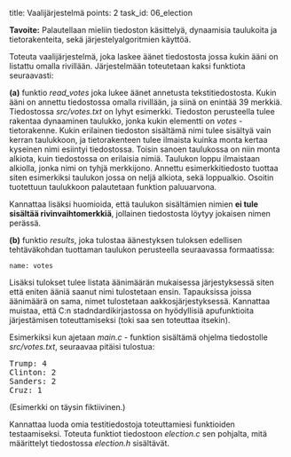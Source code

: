 title: Vaalijärjestelmä
points: 2
task_id: 06_election

**Tavoite:** Palautellaan mieliin tiedoston käsittelyä, dynaamisia
taulukoita ja tietorakenteita, sekä järjestelyalgoritmien käyttöä.

Toteuta vaalijärjestelmä, joka laskee äänet tiedostosta jossa kukin
ääni on listattu omalla rivillään. Järjestelmään toteutetaan kaksi
funktiota seuraavasti:

**(a)** funktio _read_votes_ joka lukee äänet annetusta
tekstitiedostosta. Kukin ääni on annettu tiedostossa omalla
rivillään, ja siinä on enintää 39 merkkiä. Tiedostossa
_src/votes.txt_ on lyhyt esimerkki. Tiedoston perusteella tulee
rakentaa dynaaminen taulukko, jonka kukin elementti on _votes_ -
tietorakenne. Kukin erilainen tiedoston sisältämä nimi tulee
sisältyä vain kerran taulukkoon, ja tietorakenteen tulee ilmaista
kuinka monta kertaa kyseinen nimi esiintyi tiedostossa. Toisin
sanoen taulukossa on niin monta alkiota, kuin tiedostossa on
erilaisia nimiä. Taulukon loppu ilmaistaan alkiolla, jonka nimi on
tyhjä merkkijono. Annettu esimerkkitiedosto tuottaa siten
esimerkiksi taulukon jossa on neljä alkiota, sekä
loppualkio. Osoitin tuotettuun taulukkoon palautetaan funktion
paluuarvona.

Kannattaa lisäksi huomioida, että taulukon sisältämien nimien **ei
tule sisältää rivinvaihtomerkkiä**, jollainen tiedostosta löytyy
jokaisen nimen perässä.

**(b)** funktio _results_, joka tulostaa äänestyksen tuloksen
edellisen tehtäväkohdan tuottaman taulukon perusteella seuraavassa
formaatissa:

`name: votes`

Lisäksi tulokset tulee listata äänimäärän mukaisessa järjestyksessä
siten että eniten ääniä saanut nimi tulostetaan ensin. Tapauksissa
joissa äänimäärä on sama, nimet tulostetaan
aakkosjärjestyksessä. Kannattaa muistaa, että C:n
stadndardikirjastossa on hyödyllisiä apufunktioita järjestämisen
toteuttamiseksi (toki saa sen toteuttaa itsekin).

Esimerkiksi kun ajetaan _main.c_ - funktion sisältämä ohjelma
tiedostolle _src/votes.txt_, seuraavaa pitäisi tulostua:

<pre>
Trump: 4
Clinton: 2
Sanders: 2
Cruz: 1</pre>

(Esimerkki on täysin fiktiivinen.)

Kannattaa luoda omia testitiedostoja toteuttamiesi funktioiden
testaamiseksi. Toteuta funktiot tiedostoon _election.c_ sen pohjalta,
mitä määrittelyt tiedostossa _election.h_ sisältävät.
